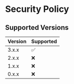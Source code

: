 # Security Policy

## Supported Versions

| Version | Supported          |
| ------- | ------------------ |
| 3.x.x   | :white_check_mark: |
| 2.x.x   | :x: |
| 1.x.x   | :x:                |
| 0.x.x   | :x:                |
